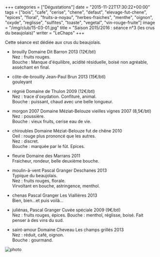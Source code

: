 +++
categories = ["Dégustations"]
date = "2015-11-22T17:30:22+00:00"
tags = ["bois", "cafe", "cerise", "chene", "defaut", "elevage-fut-chene", "epices", "floral", "fruits-a-noyau", "herbes-fraiches", "menthe", "oignon", "oxyde", "reglisse", "sulfites", "toaste", "vegetal", "vin-rouge-fruite"] 
image = "/img/club/15-03-01.jpg"
title = "Saison 2015/2016 : séance n°3 (les crus du beaujolais)"
writer = "LeChaps"
+++

Cette séance est dédiée aux crus du beaujolais.

* brouilly Domaine Dit Barron 2013 (12€/btl) <i class="fa fa-minus-circle"></i>  
Nez : fruits rouges.  
Bouche : Manque d'équilibre, acidité résiduelle, boisé non agréable, asséchant en final.

* côte-de-brouilly Jean-Paul Brun 2013 (15€/btl)  
gouleyant

* régnié Domaine de Thulon 2009 (12€/btl)  
Nez : trace d'oxydation. Confituré, animal.  
Bouche : puissant, chaud avec une belle longueur.

* morgon 2007 Domaine Méziat-Belouze vieilles vignes 2007 (8,5€/btl) <i class="fa fa-plus-circle"></i>  
Nez : poussière.  
Bouche : vieux fruits, cerise eau de vie.

* chiroubles Domaine Méziat-Belouze fut de chêne 2010  
Oeil : rouge plus prononcé que les autres.  
Nez : discret.  
Bouche : marquée par le fût. Epices.

* fleurie Domaine des Marrans 2011  
Fraicheur, rondeur, belle deuxième bouche.  

* moulin-à-vent Pascal Granger Deschanes 2013  
Typique du beaujolais.  
Nez : fruits rouges, florale.  
Virvoltant en bouche, astringence, menthol.

* chenas Pascal Granger Les Viallières 2013  
Bien, bien...et puis voilà...

* juliénas, Pascal Granger Cuvée spéciale 2009 (9€/btl) <i class="fa fa-plus-circle"></i> <i class="fa fa-plus-circle"></i>  
Nez : fruits rouges, épices.
Bouche : menthol, réglisse, boisé. Fait penser à des vins du sud.

* saint-amour Domaine Cheveau Les champs grillés 2013 <i class="fa fa-plus-circle"></i>  
Nez : réduit, café, oignon.  
Bouche : gourmand.

![photo][1]

[1]: /img/club/15-03-01.jpg
